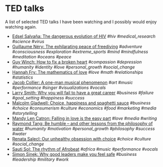 # TED talks

A list of selected TED talks I have been watching and I possibly would enjoy watching again.

- [Edsel Salvaña: The dangerous evolution of HIV](https://www.ted.com/talks/edsel_salvana_the_dangerous_evolution_of_hiv) *#hiv #medical_research #science #virus*
- [Guillaume Néry: The exhilarating peace of freediving](https://www.ted.com/talks/guillaume_nery_the_exhilarating_peace_of_freediving) *#adventure #consciousness #exploration #extreme_sports #mind #mindfulness #meditation #oceans #peace*
- [Guy Winch: How to fix a broken heart](https://www.ted.com/talks/guy_winch_how_to_fix_a_broken_heart) *#compassion #depression #humanity #identity #love #personal_growth #social_change*
- [Hannah Fry: The mathematics of love](https://www.ted.com/talks/hannah_fry_the_mathematics_of_love) *#love #math #relationships #statistics*
- [Jacob Collier: A one-man musical phenomenon](https://www.ted.com/talks/jacob_collier_a_one_man_audio_visual_viral_sensation) *#art #music #performance #singer #visualizations #vocals*
- [Larry Smith: Why you will fail to have a great career](https://www.ted.com/talks/larry_smith_why_you_will_fail_to_have_a_great_career) *#business #failure #goal_setting #happiness #success*
- [Malcolm Gladwell: Choice, happiness and spaghetti sauce](https://www.ted.com/talks/malcolm_gladwell_on_spaghetti_sauce) *#business #choice #consumerism #culture #economics #food #marketing #media #storytelling*
- [Mandy Len Catron: Falling in love is the easy part](https://www.ted.com/talks/mandy_len_catron_falling_in_love_is_the_easy_part) *#love #media #writing*
- [Raymond Tang: Be humble – and other lessons from the philosophy of water](https://www.ted.com/talks/raymond_tang_be_humble_and_other_lessons_from_the_philosophy_of_water) *#humanity #motivation #personal_growth #philosophy #success #water*
- [Renata Salecl: Our unhealthy obsession with choice](https://www.ted.com/talks/renata_salecl_our_unhealthy_obsession_with_choice) *#choice #culture #social_change*
- [Sauti Sol: The rhythm of Afrobeat](https://www.ted.com/talks/sauti_sol_the_rhythm_of_afrobeat) *#africa #music #performance #vocals*
- [Simon Sinek: Why good leaders make you feel safe](https://www.ted.com/talks/simon_sinek_why_good_leaders_make_you_feel_safe) *#business #leadership #military #work*
